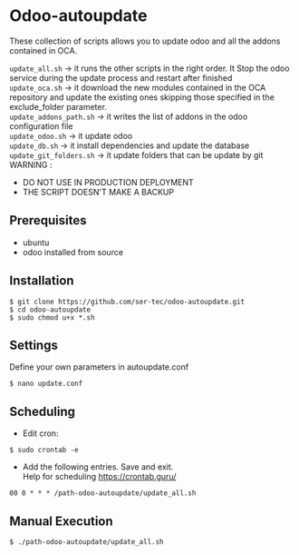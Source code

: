 # Odoo-autoupdate
These collection of scripts allows you to update odoo and all the addons contained in OCA.

```update_all.sh``` -> it runs the other scripts in the right order. It Stop the odoo service during the update process and restart after finished<br/>
```update_oca.sh``` -> it download the new modules contained in the OCA repository and update the existing ones skipping those specified in the exclude_folder parameter.<br/>
```update_addons_path.sh``` -> it writes the list of addons in the odoo configuration file <br/>
```update_odoo.sh``` -> it update odoo<br/>
```update_db.sh``` -> it install dependencies and update the database<br/>
```update_git_folders.sh``` -> it update folders that can be update by git
WARNING : 
* DO NOT USE IN PRODUCTION DEPLOYMENT
* THE SCRIPT DOESN'T MAKE A BACKUP


## Prerequisites 
* ubuntu
* odoo installed from source

## Installation

```
$ git clone https://github.com/ser-tec/odoo-autoupdate.git
$ cd odoo-autoupdate
$ sudo chmod u+x *.sh
```

## Settings

Define your own parameters in autoupdate.conf
```
$ nano update.conf
```

## Scheduling
* Edit cron:
```
$ sudo crontab -e
```
* Add the following entries. Save and exit.<br/> 
Help for scheduling https://crontab.guru/
```
00 0 * * * /path-odoo-autoupdate/update_all.sh
```

## Manual Execution
```
$ ./path-odoo-autoupdate/update_all.sh 
```
